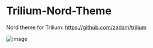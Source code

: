 # Trilium-Nord-Theme

Nord theme for Trilium: https://github.com/zadam/trilium

![image](https://user-images.githubusercontent.com/7061425/117723591-8e9dd180-b1b0-11eb-8136-3ae053c10858.png)
